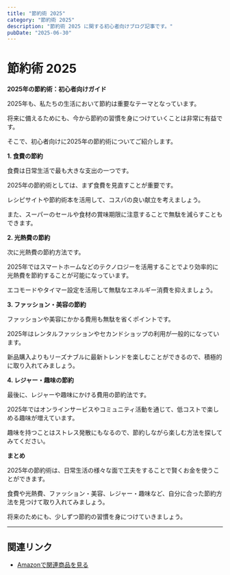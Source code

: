 ```yaml
---
title: "節約術 2025"
category: "節約術 2025"
description: "節約術 2025 に関する初心者向けブログ記事です。"
pubDate: "2025-06-30"
---
```


# 節約術 2025

**2025年の節約術：初心者向けガイド**

2025年も、私たちの生活において節約は重要なテーマとなっています。

将来に備えるためにも、今から節約の習慣を身につけていくことは非常に有益です。

そこで、初心者向けに2025年の節約術についてご紹介します。



**1. 食費の節約**

食費は日常生活で最も大きな支出の一つです。

2025年の節約術としては、まず食費を見直すことが重要です。

レシピサイトや節約術本を活用して、コスパの良い献立を考えましょう。

また、スーパーのセールや食材の賞味期限に注意することで無駄を減らすこともできます。



**2. 光熱費の節約**

次に光熱費の節約方法です。

2025年ではスマートホームなどのテクノロジーを活用することでより効率的に光熱費を節約することが可能になっています。

エコモードやタイマー設定を活用して無駄なエネルギー消費を抑えましょう。



**3. ファッション・美容の節約**

ファッションや美容にかかる費用も無駄を省くポイントです。

2025年はレンタルファッションやセカンドショップの利用が一般的になっています。

新品購入よりもリーズナブルに最新トレンドを楽しむことができるので、積極的に取り入れてみましょう。



**4. レジャー・趣味の節約**

最後に、レジャーや趣味にかける費用の節約法です。

2025年ではオンラインサービスやコミュニティ活動を通じて、低コストで楽しめる趣味が増えています。

趣味を持つことはストレス発散にもなるので、節約しながら楽しむ方法を探してみてください。



**まとめ**

2025年の節約術は、日常生活の様々な面で工夫をすることで賢くお金を使うことができます。

食費や光熱費、ファッション・美容、レジャー・趣味など、自分に合った節約方法を見つけて取り入れてみましょう。

将来のためにも、少しずつ節約の習慣を身につけていきましょう。



---

## 関連リンク

- [Amazonで関連商品を見る](https://www.amazon.co.jp/s?k=%E7%AF%80%E7%B4%84%E8%A1%93+2025&tag=autowritehubai-22)
